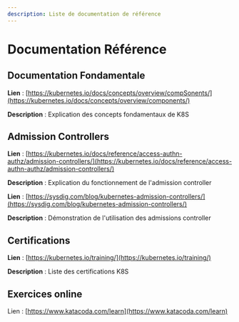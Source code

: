 ```yaml
---
description: Liste de documentation de référence
---
```


# Documentation Référence

## Documentation Fondamentale

**Lien** : [https://kubernetes.io/docs/concepts/overview/compSonents/](https://kubernetes.io/docs/concepts/overview/components/)

**Description** : Explication des concepts fondamentaux de K8S

## Admission Controllers

**Lien** : [https://kubernetes.io/docs/reference/access-authn-authz/admission-controllers/](https://kubernetes.io/docs/reference/access-authn-authz/admission-controllers/)

**Description** : Explication du fonctionnement de l'admission controller



**Lien** : [https://sysdig.com/blog/kubernetes-admission-controllers/](https://sysdig.com/blog/kubernetes-admission-controllers/)

**Description** : Démonstration de l'utilisation des admissions controller



## Certifications

**Lien** : [https://kubernetes.io/training/](https://kubernetes.io/training/)

**Description** : Liste des certifications K8S

## Exercices online

Lien : [https://www.katacoda.com/learn](https://www.katacoda.com/learn)
